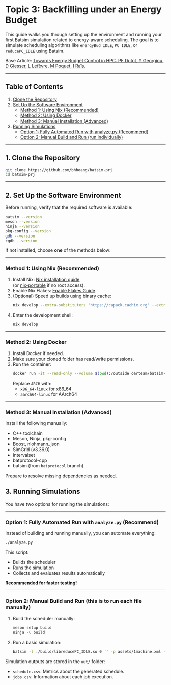 # Topic 3: Backfilling under an Energy Budget
This guide walks you through setting up the environment and running your first Batsim simulation related to energy-aware scheduling. The goal is to simulate scheduling algorithms like `energyBud_IDLE`, `PC_IDLE`, or `reducePC_IDLE` using Batsim.

Base Article: [Towards Energy Budget Control in HPC. PF Dutot, Y Georgiou, D Glesser, L Lefèvre, M Poquet, I Raïs.](https://hal.science/hal-01533417v1/file/towards_energy_budget_control_in_hpc.pdf)

---

## Table of Contents
1. [Clone the Repository](#1-clone-the-repository)
2. [Set Up the Software Environment](#2-set-up-the-software-environment)
    - [Method 1: Using Nix (Recommended)](#method-1-using-nix-recommended)
    - [Method 2: Using Docker](#method-2-using-docker)
    - [Method 3: Manual Installation (Advanced)](#method-3-manual-installation-advanced)
3. [Running Simulations](#3-running-simulations)
    - [Option 1: Fully Automated Run with analyze.py (Recommend)](#option-1-fully-automated-run-with-analyzepy-recommend)
    - [Option 2: Manual Build and Run (run individually)](#option-1-fully-automated-run-with-analyzepy-recommend)

---

## 1. Clone the Repository
```bash
git clone https://github.com/bhhoang/batsim-prj
cd batsim-prj
```

---

## 2. Set Up the Software Environment

Before running, verify that the required software is available:
```bash
batsim --version
meson --version
ninja --version
pkg-config --version
gdb --version
cgdb --version
```

If not installed, choose **one** of the methods below:

---

### Method 1: Using Nix (Recommended)

1. Install Nix: [Nix installation guide](https://nixos.org/download/)  
   (or [nix-portable](https://github.com/DavHau/nix-portable) if no root access).
2. Enable Nix Flakes: [Enable Flakes Guide](https://nixos.wiki/wiki/Flakes).
3. (Optional) Speed up builds using binary cache:
   ```bash
   nix develop --extra-substituters 'https://capack.cachix.org' --extra-trusted-public-keys 'capack.cachix.org-1:38D+QFk3JXvMYJuhSaZ+3Nm/Qh+bZJdCrdu4pkIh5BU='
   ```
4. Enter the development shell:
   ```bash
   nix develop
   ```

---

### Method 2: Using Docker

1. Install Docker if needed.
2. Make sure your cloned folder has read/write permissions.
3. Run the container:
   ```bash
   docker run -it --read-only --volume $(pwd):/outside oarteam/batsim-getting-started:ARCH
   ```
   Replace `ARCH` with:
   - `x86_64-linux` for x86_64
   - `aarch64-linux` for AArch64

---

### Method 3: Manual Installation (Advanced)

Install the following manually:
- C++ toolchain
- Meson, Ninja, pkg-config
- Boost, nlohmann_json
- SimGrid (v3.36.0)
- intervalset
- batprotocol-cpp
- batsim (from `batprotocol` branch)

Prepare to resolve missing dependencies as needed.

## 3. Running Simulations

You have two options for running the simulations:

---

### Option 1: Fully Automated Run with `analyze.py` (Recommend)

Instead of building and running manually, you can automate everything:
```bash
./analyze.py
```
This script:
- Builds the scheduler
- Runs the simulation
- Collects and evaluates results automatically

**Recommended for faster testing!**

---

### Option 2: Manual Build and Run (this is to run each file manually)

1. Build the scheduler manually:
   ```bash
   meson setup build
   ninja -C build
   ```

2. Run a basic simulation:
   ```bash
   batsim -l ./build/libreducePC_IDLE.so 0 '' -p assets/1machine.xml -w assets/2jobs.json
   ```

Simulation outputs are stored in the `out/` folder:
- `schedule.csv`: Metrics about the generated schedule.
- `jobs.csv`: Information about each job execution.
